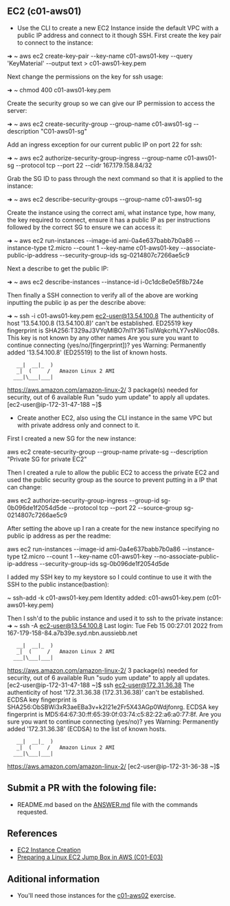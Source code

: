 ## EC2 (c01-aws01)

- Use the CLI to create a new EC2 Instance inside the default VPC with a public IP address and connect to it though SSH.
First create the key pair to connect to the instance:

➜  ~ aws ec2 create-key-pair --key-name c01-aws01-key --query 'KeyMaterial' --output text > c01-aws01-key.pem

Next change the permissions on the key for ssh usage:

➜  ~ chmod 400 c01-aws01-key.pem

Create the security group so we can give our IP permission to access the server:

➜  ~ aws ec2 create-security-group --group-name c01-aws01-sg --description "C01-aws01-sg"

Add an ingress exception for our current public IP on port 22 for ssh:

➜  ~ aws ec2 authorize-security-group-ingress --group-name c01-aws01-sg --protocol tcp --port 22 --cidr 167.179.158.84/32

Grab the SG ID to pass through the next command so that it is applied to the instance:

➜  ~ aws ec2 describe-security-groups --group-name c01-aws01-sg

Create the instance using the correct ami, what instance type, how many, the key required to connect, ensure it has a public IP as per instructions followed by the correct SG to ensure we can access it:

➜  ~ aws ec2 run-instances --image-id ami-0a4e637babb7b0a86 --instance-type t2.micro --count 1 --key-name c01-aws01-key --associate-public-ip-address --security-group-ids sg-0214807c7266ae5c9

Next a describe to get the public IP:

➜  ~ aws ec2 describe-instances --instance-id i-0c1dc8e0e5f8b724e

Then finally a SSH connection to verify all of the above are working inputting the public ip as per the describe above:

➜  ~ ssh -i c01-aws01-key.pem ec2-user@13.54.100.8
The authenticity of host '13.54.100.8 (13.54.100.8)' can't be established.
ED25519 key fingerprint is SHA256:T329aJ3VYqMlBO7nI1Y36TisIWqkcrhLY7vsNIoc08s.
This key is not known by any other names
Are you sure you want to continue connecting (yes/no/[fingerprint])? yes
Warning: Permanently added '13.54.100.8' (ED25519) to the list of known hosts.

       __|  __|_  )
       _|  (     /   Amazon Linux 2 AMI
      ___|\___|___|

https://aws.amazon.com/amazon-linux-2/
3 package(s) needed for security, out of 6 available
Run "sudo yum update" to apply all updates.
[ec2-user@ip-172-31-47-188 ~]$





- Create another EC2, also using the CLI instance in the same VPC but with private address only and connect to it.

First I created a new SG for the new instance:

aws ec2 create-security-group --group-name private-sg --description  "Private SG for private EC2"

Then I created a rule to allow the public EC2 to access the private EC2 and used the public security group as the source to prevent putting in a IP that can change:

aws ec2 authorize-security-group-ingress --group-id sg-0b096de1f2054d5de --protocol tcp --port 22 --source-group  sg-0214807c7266ae5c9

After setting the above up I ran a create for the new instance specifying no public ip address as per the readme:

aws ec2 run-instances --image-id ami-0a4e637babb7b0a86 --instance-type t2.micro --count 1 --key-name c01-aws01-key --no-associate-public-ip-address --security-group-ids sg-0b096de1f2054d5de

I added my SSH key to my keystore so I could continue to use it with the SSH to the public instance(bastion):

  ~ ssh-add -k c01-aws01-key.pem
Identity added: c01-aws01-key.pem (c01-aws01-key.pem)

Then I ssh'd to the public instance and used it to ssh to the private instance:
➜  ~ ssh -A ec2-user@13.54.100.8
Last login: Tue Feb 15 00:27:01 2022 from 167-179-158-84.a7b39e.syd.nbn.aussiebb.net

       __|  __|_  )
       _|  (     /   Amazon Linux 2 AMI
      ___|\___|___|

https://aws.amazon.com/amazon-linux-2/
3 package(s) needed for security, out of 6 available
Run "sudo yum update" to apply all updates.
[ec2-user@ip-172-31-47-188 ~]$ ssh ec2-user@172.31.36.38
The authenticity of host '172.31.36.38 (172.31.36.38)' can't be established.
ECDSA key fingerprint is SHA256:ObSBWi3xR3aeEBa3v+k2l21e2Fr5X43AGp0Wdjfonrg.
ECDSA key fingerprint is MD5:64:67:30:ff:65:39:0f:03:74:c5:82:22:a6:a0:77:8f.
Are you sure you want to continue connecting (yes/no)? yes
Warning: Permanently added '172.31.36.38' (ECDSA) to the list of known hosts.

       __|  __|_  )
       _|  (     /   Amazon Linux 2 AMI
      ___|\___|___|

https://aws.amazon.com/amazon-linux-2/
[ec2-user@ip-172-31-36-38 ~]$

## Submit a PR with the folowing file:
- README.md based on the [ANSWER.md](ANSWER.md) file with the commands requested. 

## References
- [EC2 Instance Creation](https://docs.aws.amazon.com/cli/latest/reference/ec2/run-instances.html)
- [Preparing a Linux EC2 Jump Box in AWS (C01-E03)](https://www.youtube.com/watch?v=Mwf17O45IA0)

## Aditional information
 - You'll need those instances for the [c01-aws02](../c01-aws02/README.md) exercise.
